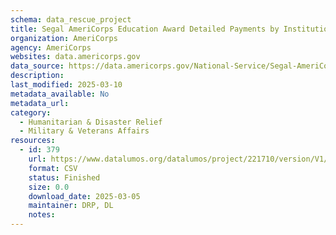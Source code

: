 ```yaml
---
schema: data_rescue_project 
title: Segal AmeriCorps Education Award Detailed Payments by Institution
organization: AmeriCorps
agency: AmeriCorps
websites: data.americorps.gov
data_source: https://data.americorps.gov/National-Service/Segal-AmeriCorps-Education-Award-Detailed-Payments/a97a-g8k4/about_data
description: 
last_modified: 2025-03-10
metadata_available: No
metadata_url: 
category:
  - Humanitarian & Disaster Relief 
  - Military & Veterans Affairs 
resources:
  - id: 379
    url: https://www.datalumos.org/datalumos/project/221710/version/V1/view
    format: CSV
    status: Finished
    size: 0.0
    download_date: 2025-03-05
    maintainer: DRP, DL
    notes: 
---
```

